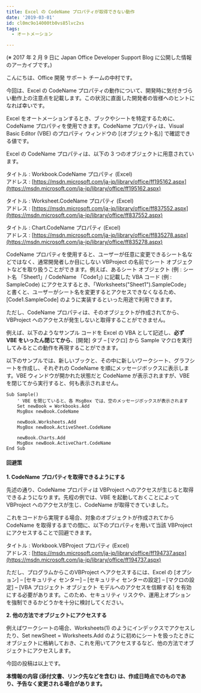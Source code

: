 ```yaml
---
title: Excel の CodeName プロパティが取得できない動作
date: '2019-03-01'
id: cl0mc9o14000tb0vs85lvc2xs
tags:
  - オートメーション

---
```


(※ 2017 年 2 月 9 日に Japan Office Developer Support Blog に公開した情報のアーカイブです。)

こんにちは、Office 開発 サポート チームの中村です。

今回は、Excel の CodeName プロパティの動作について、開発時に気付きづらい動作上の注意点を記載します。この状況に直面した開発者の皆様へのヒントになれば幸いです。

Excel をオートメーションするとき、ブックやシートを特定するために、CodeName プロパティを使用できます。CodeName プロパティは、Visual Basic Editor (VBE) のプロパティ ウィンドウの \[(オブジェクト名)\] で確認できる値です。

Excel の CodeName プロパティは、以下の 3 つのオブジェクトに用意されています。

タイトル : Workbook.CodeName プロパティ (Excel)  
アドレス : [https://msdn.microsoft.com/ja-jp/library/office/ff195162.aspx](https://msdn.microsoft.com/ja-jp/library/office/ff195162.aspx)

タイトル : Worksheet.CodeName プロパティ (Excel)  
アドレス : [https://msdn.microsoft.com/ja-jp/library/office/ff837552.aspx](https://msdn.microsoft.com/ja-jp/library/office/ff837552.aspx)

タイトル : Chart.CodeName プロパティ (Excel)  
アドレス : [https://msdn.microsoft.com/ja-jp/library/office/ff835278.aspx](https://msdn.microsoft.com/ja-jp/library/office/ff835278.aspx)

CodeName プロパティを使用すると、ユーザーが任意に変更できるシート名などではなく、通常開発者しか目にしない VBProject の名前でシート オブジェクトなどを取り扱うことができます。例えば、あるシート オブジェクト (例 : シート名 「Sheet1」/ CodeName 「Code1」) に記載した VBA コード (例 : SampleCode) にアクセスするとき、「Worksheets("Sheet1").SampleCode」 と書くと、ユーザーがシート名を変更するとアクセスできなくなるため、\[Code1.SampleCode\] のように実装するといった用途で利用できます。

ただし、CodeName プロパティは、そのオブジェクトが作成されてから、VBProject へのアクセスが発生しないと取得することができません。

例えば、以下のようなサンプル コードを Excel の VBA として記述し、**必ず VBE をいったん閉じてから**、\[開発\] タブ – \[マクロ\] から Sample マクロを実行してみるとこの動作を再現することができます。

以下のサンプルでは、新しいブックと、その中に新しいワークシート、グラフシートを作成し、それぞれの CodeName を順にメッセージボックスに表示します。VBE ウィンドウが開かれた状態だと CodeName が表示されますが、VBE を閉じてから実行すると、何も表示されません。

```
Sub Sample()
    ' VBE を閉じていると、各 MsgBox では、空のメッセージボックスが表示されます
    Set newBook = Workbooks.Add
    MsgBox newBook.CodeName
    
    newBook.Worksheets.Add
    MsgBox newBook.ActiveSheet.CodeName
    
    newBook.Charts.Add
    MsgBox newBook.ActiveChart.CodeName
End Sub
```


#### **回避策**

**1\. CodeName** **プロパティを取得できるようにする**

先述の通り、CodeName プロパティは VBProject へのアクセスが生じると取得できるようになります。先程の例では、VBE を起動しておくことによって VBProject へのアクセスが生じ、CodeName が取得できていました。

これをコードから実現する場合、対象のオブジェクトが作成されてから CodeName を取得するまでの間に、以下のプロパティを用いて当該 VBProject にアクセスすることで回避できます。

タイトル : Workbook.VBProject プロパティ (Excel)  
アドレス : [https://msdn.microsoft.com/ja-jp/library/office/ff194737.aspx](https://msdn.microsoft.com/ja-jp/library/office/ff194737.aspx)

ただし、プログラムからこのVBProject へアクセスするには、Excel の \[オプション\] – \[セキュリティ センター\] – \[セキュリティ センターの設定\] – \[マクロの設定\] – \[VBA プロジェクト オブジェクト モデルへのアクセスを信頼する\] を有効にする必要があります。このため、セキュリティ リスクや、運用上オプションを強制できるかどうかを十分に検討してください。

**2\. 他の方法でオブジェクトにアクセスする**

例えばワークシートの場合、Worksheets(1) のようにインデックスでアクセスしたり、Set newSheet = Worksheets.Add のように初めにシートを扱ったときにオブジェクトに格納しておき、これを用いてアクセスするなど、他の方法でオブジェクトにアクセスします。

今回の投稿は以上です。

**本情報の内容 (添付文書、リンク先などを含む) は、作成日時点でのものであり、予告なく変更される場合があります。**